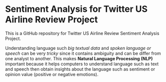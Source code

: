 # Sentiment Analysis for Twitter US Airline Review Project
This is a GitHub repository for Twitter US Airline Review Sentiment Analysis Project.

Understanding language such *big textual data* and *spoken language or speech* can be very *tricky* since it contains ambiguity and can be differ from one analyst to another. This makes **Natural Language Processing (NLP)** important because it helps computers to understand language such as text and speech then obtain insights about the language such as sentiment or opinion value (positive or negative emotions).
